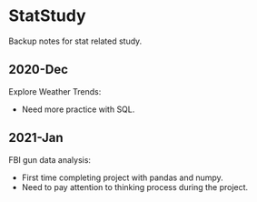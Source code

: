# StatStudy

Backup notes for stat related study.

## 2020-Dec
Explore Weather Trends:
 - Need more practice with SQL.

## 2021-Jan
FBI gun data analysis:
 - First time completing project with pandas and numpy.
 - Need to pay attention to thinking process during the project.
